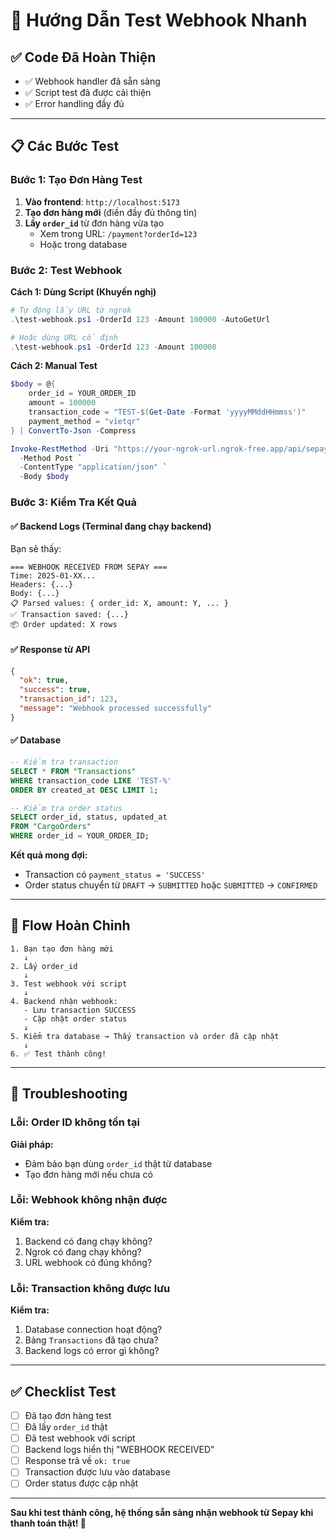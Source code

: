 # 🚀 Hướng Dẫn Test Webhook Nhanh

## ✅ Code Đã Hoàn Thiện

- ✅ Webhook handler đã sẵn sàng
- ✅ Script test đã được cải thiện
- ✅ Error handling đầy đủ

---

## 📋 Các Bước Test

### Bước 1: Tạo Đơn Hàng Test

1. **Vào frontend**: `http://localhost:5173`
2. **Tạo đơn hàng mới** (điền đầy đủ thông tin)
3. **Lấy `order_id`** từ đơn hàng vừa tạo
   - Xem trong URL: `/payment?orderId=123`
   - Hoặc trong database

### Bước 2: Test Webhook

**Cách 1: Dùng Script (Khuyến nghị)**

```powershell
# Tự động lấy URL từ ngrok
.\test-webhook.ps1 -OrderId 123 -Amount 100000 -AutoGetUrl

# Hoặc dùng URL cố định
.\test-webhook.ps1 -OrderId 123 -Amount 100000
```

**Cách 2: Manual Test**

```powershell
$body = @{
    order_id = YOUR_ORDER_ID
    amount = 100000
    transaction_code = "TEST-$(Get-Date -Format 'yyyyMMddHHmmss')"
    payment_method = "vietqr"
} | ConvertTo-Json -Compress

Invoke-RestMethod -Uri "https://your-ngrok-url.ngrok-free.app/api/sepay/webhook" `
  -Method Post `
  -ContentType "application/json" `
  -Body $body
```

### Bước 3: Kiểm Tra Kết Quả

#### ✅ Backend Logs (Terminal đang chạy backend)

Bạn sẽ thấy:
```
=== WEBHOOK RECEIVED FROM SEPAY ===
Time: 2025-01-XX...
Headers: {...}
Body: {...}
📋 Parsed values: { order_id: X, amount: Y, ... }
✅ Transaction saved: {...}
📦 Order updated: X rows
```

#### ✅ Response từ API

```json
{
  "ok": true,
  "success": true,
  "transaction_id": 123,
  "message": "Webhook processed successfully"
}
```

#### ✅ Database

```sql
-- Kiểm tra transaction
SELECT * FROM "Transactions" 
WHERE transaction_code LIKE 'TEST-%' 
ORDER BY created_at DESC LIMIT 1;

-- Kiểm tra order status
SELECT order_id, status, updated_at 
FROM "CargoOrders" 
WHERE order_id = YOUR_ORDER_ID;
```

**Kết quả mong đợi:**
- Transaction có `payment_status = 'SUCCESS'`
- Order status chuyển từ `DRAFT` → `SUBMITTED` hoặc `SUBMITTED` → `CONFIRMED`

---

## 🎯 Flow Hoàn Chỉnh

```
1. Bạn tạo đơn hàng mới
   ↓
2. Lấy order_id
   ↓
3. Test webhook với script
   ↓
4. Backend nhận webhook:
   - Lưu transaction SUCCESS
   - Cập nhật order status
   ↓
5. Kiểm tra database → Thấy transaction và order đã cập nhật
   ↓
6. ✅ Test thành công!
```

---

## 🐛 Troubleshooting

### Lỗi: Order ID không tồn tại

**Giải pháp:**
- Đảm bảo bạn dùng `order_id` thật từ database
- Tạo đơn hàng mới nếu chưa có

### Lỗi: Webhook không nhận được

**Kiểm tra:**
1. Backend có đang chạy không?
2. Ngrok có đang chạy không?
3. URL webhook có đúng không?

### Lỗi: Transaction không được lưu

**Kiểm tra:**
1. Database connection hoạt động?
2. Bảng `Transactions` đã tạo chưa?
3. Backend logs có error gì không?

---

## ✅ Checklist Test

- [ ] Đã tạo đơn hàng test
- [ ] Đã lấy `order_id` thật
- [ ] Đã test webhook với script
- [ ] Backend logs hiển thị "WEBHOOK RECEIVED"
- [ ] Response trả về `ok: true`
- [ ] Transaction được lưu vào database
- [ ] Order status được cập nhật

---

**Sau khi test thành công, hệ thống sẵn sàng nhận webhook từ Sepay khi thanh toán thật! 🎉**

